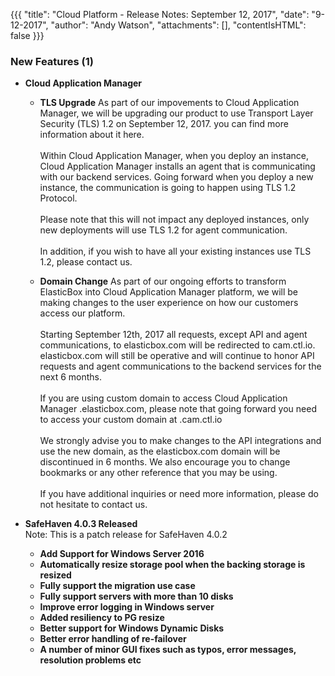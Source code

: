 {{{
"title": "Cloud Platform - Release Notes: September 12, 2017",
"date": "9-12-2017",
"author": "Andy Watson",
"attachments": [],
"contentIsHTML": false
}}}

### New Features (1)

* __Cloud Application Manager__


	- __TLS Upgrade__
	As part of our impovements to Cloud Application Manager, we will be upgrading our product to use Transport Layer Security (TLS) 1.2 on September 12, 2017. you can find more information about it here.<br><br>Within Cloud Application Manager, when you deploy an instance, Cloud Application Manager installs an agent that is communicating with our backend services. Going forward when you deploy a new instance, the communication is going to happen using TLS 1.2 Protocol.<br><br>Please note that this will not impact any deployed instances, only new deployments will use  TLS 1.2 for agent communication.<br><br>In addition, if you wish to have all your existing instances use TLS 1.2, please contact us.
	
	- __Domain Change__
	As part of our ongoing efforts to transform ElasticBox into Cloud Application Manager platform, we will be making changes to the user experience on how our customers access our platform.<br><br>Starting September 12th, 2017 all requests, except API and agent communications, to elasticbox.com will be redirected to cam.ctl.io. elasticbox.com will still be operative and will continue to honor API requests and agent communications to the backend services for the next 6 months.<br><br>If you are using custom domain to access Cloud Application Manager <organisation>.elasticbox.com, please note that going forward you need to access your custom domain at <organization>.cam.ctl.io<br><br>We strongly advise you to make changes to the API integrations and use the new domain, as the elasticbox.com domain will be discontinued in 6 months. We also encourage you to change bookmarks or any other reference that you may be using.<br><br>If you have additional inquiries or need more information, please do not hesitate to contact us.

 
* __SafeHaven 4.0.3 Released__<br>
Note: This is a patch release for SafeHaven 4.0.2

	- __Add Support for Windows Server 2016__
	- __Automatically resize storage pool when the backing storage is resized__
	- __Fully support the migration use case__
	- __Fully support servers with more than 10 disks__
	- __Improve error logging in Windows server__
	- __Added resiliency to PG resize__
	- __Better support for Windows Dynamic Disks__
	- __Better error handling of re-failover__
	- __A number of minor GUI fixes such as typos, error messages, resolution 
  problems etc__
